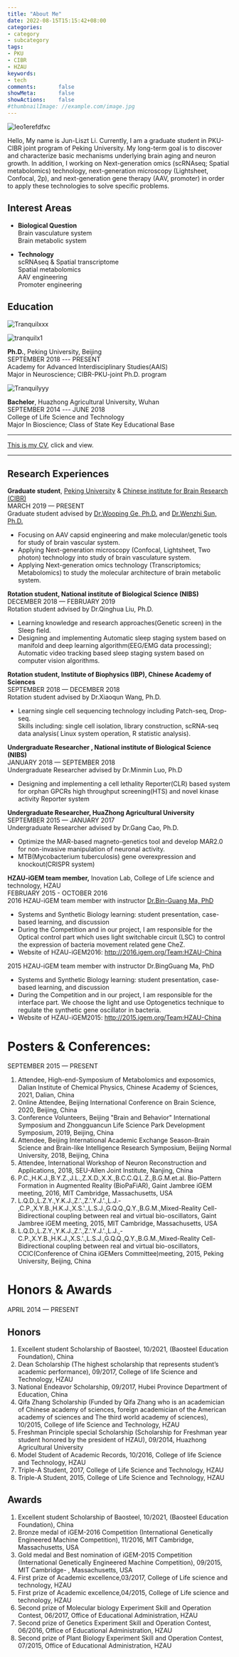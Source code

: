```yaml
---
title: "About Me"
date: 2022-08-15T15:15:42+08:00
categories:
- category
- subcategory
tags:
- PKU
- CIBR
- HZAU
keywords:
- tech
comments:       false
showMeta:       false
showActions:    false
#thumbnailImage: //example.com/image.jpg
---
```


![leo1erefdfxc](/img/BillfishgPXSBX.PNG)

Hello, My name is Jun-Liszt Li. Currently, I am a graduate student in PKU-CIBR joint program of Peking University. My long-term goal is to discover and characterize basic mechanisms underlying brain aging and neuron growth. In addition, I working on Next-generation omics (scRNAseq; Spatial metabolomics) technology, next-generation microscopy (Lightsheet, Confocal, 2p), and next-generation gene therapy (AAV, promoter) in order to apply these technologies to solve specific problems.


## Interest Areas

- **Biological Question**\
Brain vasculature system\
Brain metabolic system

- **Technology**\
scRNAseq & Spatial transcriptome\
Spatial metabolomics\
AAV engineering\
Promoter engineering

## Education

![Tranquilxxx](/img/BillfishgP.PNG)

![tranquilx1](/img/Image_22.png)

**Ph.D.**, Peking University, Beijing\
SEPTEMBER 2018 --- PRESENT\
Academy for Advanced Interdisciplinary Studies(AAIS)\
Major in Neuroscience; CIBR-PKU-joint Ph.D. program

![Tranquilyyy](/img/Hzau2018.png)

**Bachelor**, Huazhong Agricultural University, Wuhan\
SEPTEMBER 2014 --- JUNE 2018\
College of Life Science and Technology\
Major In Bioscience; Class of State Key Educational Base

---

[This is my CV](https://pkueducn-my.sharepoint.com/:b:/g/personal/lijun0705_pku_edu_cn/EVmuSZostuVFsCxtMO5xjlMBjKmKib9U-7qbgYvDbCj8-Q?e=x1tuLU), click and view.

---

## Research Experiences

**Graduate student**, [Peking University](https://english.pku.edu.cn/) & [Chinese institute for Brain Research (CIBR)](https://www.cibr.ac.cn/)\
MARCH 2019 — PRESENT\
Graduate student advised by [Dr.Wooping Ge, Ph.D.](https://www.cibr.ac.cn/science/team/detail/404?language=en) and [Dr.Wenzhi Sun, Ph.D.](https://www.cibr.ac.cn/science/team/detail/405?language=en)

- Focusing on AAV capsid engineering and make molecular/genetic tools for study of brain 
vascular system.
- Applying Next-generation microscopy (Confocal, Lightsheet, Two photon) 
technology into study of brain vasculature system.
- Applying Next-generation omics technology (Transcriptomics; Metabolomics) to 
study the molecular architecture of brain metabolic system.

**Rotation student, National institute of Biological Science (NIBS)**\
DECEMBER 2018 — FEBRUARY 2019\
Rotation student advised by Dr.Qinghua Liu, Ph.D.

- Learning knowledge and research approaches(Genetic screen) in the Sleep field.
- Designing and implementing Automatic sleep staging system based on manifold 
and deep learning algorithm(EEG/EMG data processing); Automatic video tracking 
based sleep staging system based on computer vision algorithms.

**Rotation student, Institute of Biophysics (IBP), Chinese Academy of Sciences**\
SEPTEMBER 2018 — DECEMBER 2018\
Rotation student advised by Dr.Xiaoqun Wang, Ph.D.

- Learning single cell sequencing technology including Patch-seq, Drop-seq.\
Skills including: single cell isolation, library construction, scRNA-seq data analysis( 
Linux system operation, R statistic analysis).

**Undergraduate Researcher , National institute of Biological Science (NIBS)**\
JANUARY 2018 — SEPTEMBER 2018\
Undergraduate Researcher advised by Dr.Minmin Luo, Ph.D

- Designing and implementing a cell lethality Reporter(CLR) based system for 
orphan GPCRs high throughput screening(HTS) and novel kinase activity Reporter 
system

**Undergraduate Researcher, HuaZhong Agricultural University**\
SEPTEMBER 2015 — JANUARY 2017\
Undergraduate Researcher advised by Dr.Gang Cao, Ph.D.
- Optimize the MAR-based magneto-genetics tool and develop MAR2.0 for 
non-invasive manipulation of neuronal activity.
- MTB(Mycobacterium tuberculosis) gene overexpression and knockout(CRISPR system)

**HZAU-iGEM team member,**
Inovation Lab, College of Life science and technology, HZAU\
FEBRUARY 2015 - OCTOBER 2016\
2016 HZAU-iGEM team member with instructor [Dr.Bin-Guang Ma, PhD](http://encoi.hzau.edu.cn/info/1016/1034.htm)
- Systems and Synthetic Biology learning: student presentation, case-based learning, and discussion
- During the Competition and in our project, I am responsible for the Optical control part which uses light switchable circuit (LSC) to control the expression of bacteria movement related gene CheZ.
- Website of HZAU-iGEM2016: http://2016.igem.org/Team:HZAU-China

2015 HZAU-iGEM team member with instructor Dr.BingGuang Ma, PhD
- Systems and Synthetic Biology learning: student presentation, case-based learning, and discussion
- During the Competition and in our project, I am responsible for the interface part. We choose the light and use Optogenetics technique to regulate the synthetic gene oscillator in bacteria.
- Website of HZAU-iGEM2015: http://2015.igem.org/Team:HZAU-China


# Posters & Conferences:
SEPTEMBER 2015 — PRESENT
1. Attendee, High-end-Symposium of Metabolomics and exposomics, Dalian 
Institute of Chemical Physics, Chinese Academy of Sciences, 2021, Dalian, 
China
2. Online Attendee, Beijing International Conference on Brain Science, 2020, 
Beijing, China
3. Conference Volunteers, Beijing "Brain and Behavior" International Symposium 
and Zhongguancun Life Science Park Development Symposium, 2019, Beijing, 
China
4. Attendee, Beijing International Academic Exchange Season-Brain Science and 
Brain-like Intelligence Research Symposium, Beijing Normal University, 2018, 
Beijing, China
5. Attendee, International Workshop of Neuron Reconstruction and 
Applications, 2018, SEU-Allen Joint Institute, Nanjing, China
6. P.C.,H.K.J.,B.Y.Z.,J.L.,Z.X.D.,X.X.,B.C.C.Q.L.Z.,B.G.M.et.al. Bio-Pattern 
Formation in Augmented Reality (BioPaFiAR), Gaint Jambree iGEM meeting, 
2016, MIT Cambridge, Massachusetts, USA
7. L.Q.D.,L.Z.Y.,Y.K.J.,Z.'.,Z.'.Y.J.'.,L.J.-
,C.P.,X.Y.B.,H.K.J.,X.S.'.,L.S.J.,G.Q.Q.,Q.Y.,B.G.M.,Mixed-Reality 
Cell-Bidirectional coupling between real and virtual bio-oscillators, Gaint 
Jambree iGEM meeting, 2015, MIT Cambridge, Massachusetts, USA
8. L.Q.D.,L.Z.Y.,Y.K.J.,Z.'.,Z.'.Y.J.'.,L.J.,-
C.P.,X.Y.B.,H.K.J.,X.S.'.,L.S.J.,G.Q.Q.,Q.Y.,B.G.M.,Mixed-Reality 
Cell-Bidirectional coupling between real and virtual bio-oscillators, 
CCIC(Conference of China iGEMers Committee)meeting, 2015, Peking 
University, Beijing, China



# Honors & Awards 
APRIL 2014 — PRESENT

## Honors
1. Excellent student Scholarship of Baosteel, 10/2021, (Baosteel Education Foundation), China
2. Dean Scholarship (The highest scholarship that represents student’s academic 
performance), 09/2017, College of life Science and Technology, HZAU
3. National Endeavor Scholarship, 09/2017, Hubei Province Department of 
Education, China
4. Qifa Zhang Scholarship (Funded by Qifa Zhang who is an academician of Chinese 
academy of sciences, foreign academician of the American academy of sciences 
and The third world academy of sciences), 10/2015, College of life Science and 
Technology, HZAU
5. Freshman Principle special Scholarship (Scholarship for Freshman year student 
honored by the president of HZAU), 09/2014, Huazhong Agricultural University
6. Model Student of Academic Records, 10/2016, College of life Science and 
Technology, HZAU
7. Triple-A Student, 2017, College of Life Science and Technology, HZAU
8. Triple-A Student, 2015, College of Life Science and Technology, HZAU

## Awards
1. Excellent student Scholarship of Baosteel, 10/2021, (Baosteel Education Foundation), China
2. Bronze medal of iGEM-2016 Competition (International Genetically Engineered 
Machine Competition), 11/2016, MIT Cambridge, Massachusetts, USA
3. Gold medal and Best nomination of iGEM-2015 Competition (International 
Genetically Engineered Machine Competition), 09/2015, MIT Cambridge-
, Massachusetts, USA
4. First prize of Academic excellence,03/2017, College of Life science and 
technology, HZAU
5. First prize of Academic excellence,04/2015, College of Life science and 
technology, HZAU
6. Second prize of Molecular biology Experiment Skill and Operation Contest, 
06/2017, Office of Educational Administration, HZAU
7. Second prize of Genetics Experiment Skill and Operation Contest, 06/2016, 
Office of Educational Administration, HZAU
8. Second prize of Plant Biology Experiment Skill and Operation Contest, 07/2015, 
Office of Educational Administration, HZAU
